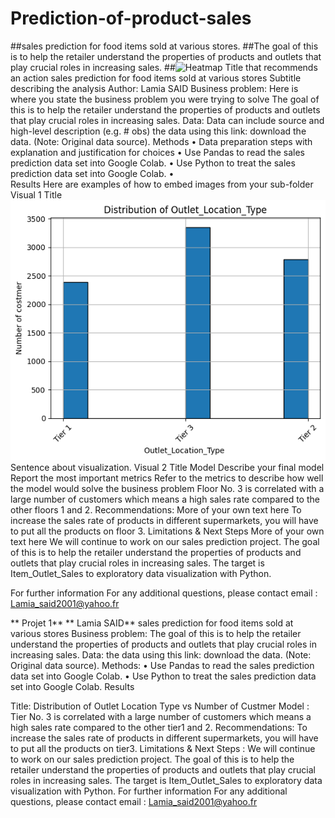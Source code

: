 # Prediction-of-product-sales
##sales prediction for food items sold at various stores. 
##The goal of this is to help the retailer understand the properties of products and outlets that play crucial roles in increasing sales.
##![Heatmap](https://github.com/LaymounaSa/Prediction-of--product-sales/assets/162834491/7c229a03-55d5-471f-b2ee-01199fbebc80)
Title that recommends an action
sales prediction for food items sold at various stores
Subtitle describing the analysis
Author: Lamia SAID
Business problem:
Here is where you state the business problem you were trying to solve
The goal of this is to help the retailer understand the properties of products and outlets that play crucial roles in increasing sales.
Data:
Data can include source and high-level description (e.g. # obs)
 the data using this link: download the data. (Note: Original data source).
Methods
•	Data preparation steps with explanation and justification for choices
•	Use Pandas to read the sales prediction data set into Google Colab.
•	Use Python to treat the sales prediction data set into Google Colab.
•	
Results
Here are examples of how to embed images from your sub-folder
Visual 1 Title
 ![Floortier](Floortier.png)
Sentence about visualization.
Visual 2 Title
Model
Describe your final model
Report the most important metrics
Refer to the metrics to describe how well the model would solve the business problem
Floor No. 3 is correlated with a large number of customers which means a high sales rate compared to the other floors 1 and 2.
Recommendations:
More of your own text here
To increase the sales rate of products in different supermarkets, you will have to put all the products on floor 3.
Limitations & Next Steps
More of your own text here
We will continue to work on our sales prediction project. The goal of this is to help the retailer understand the properties of products and outlets that play crucial roles in increasing sales. The target is Item_Outlet_Sales to exploratory data visualization with Python. 

For further information
For any additional questions, please contact email :
Lamia_said2001@yahoo.fr


** Projet 1**
** Lamia SAID**
sales prediction for food items sold at various stores
Business problem:
The goal of this is to help the retailer understand the properties of products and outlets that play crucial roles in increasing sales.
Data:
the data using this link: download the data. (Note: Original data source).
Methods:
• Use Pandas to read the sales prediction data set into Google Colab.
• Use Python to treat the sales prediction data set into Google Colab.
Results

Title: Distribution of Outlet Location Type vs Number of Custmer
Model
:
Tier No. 3 is correlated with a large number of customers which means a high sales rate compared to the other tier1 and 2.
Recommendations:
To increase the sales rate of products in different supermarkets, you will have to put all the products on tier3.
Limitations & Next Steps
:
We will continue to work on our sales prediction project. The goal of this is to help the retailer understand the properties of products and outlets that play crucial roles in increasing sales. The target is Item_Outlet_Sales to exploratory data visualization with Python.
For further information
For any additional questions, please contact email :
Lamia_said2001@yahoo.fr

